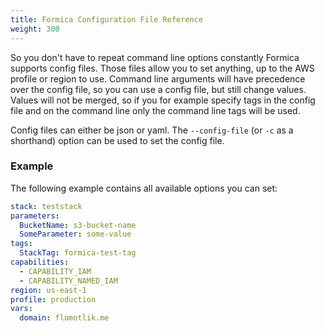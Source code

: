 ```yaml
---
title: Formica Configuration File Reference
weight: 300
---
```


So you don't have to repeat command line options constantly Formica supports config files. Those files allow you to set anything, up to the AWS profile or region to use.
Command line arguments will have precedence over the config file, so you can use a config file, but still change values. Values will not be merged, so if you for example specify tags in the config file and on the command line only the command line tags will be used.

Config files can either be json or yaml. The `--config-file` (or `-c` as a shorthand) option can be used to set the config file.

### Example

The following example contains all available options you can set:

```yaml
stack: teststack
parameters:
  BucketName: s3-bucket-name
  SomeParameter: some-value
tags:
  StackTag: formica-test-tag
capabilities:
  - CAPABILITY_IAM
  - CAPABILITY_NAMED_IAM
region: us-east-1
profile: production
vars:
  domain: flomotlik.me
```
